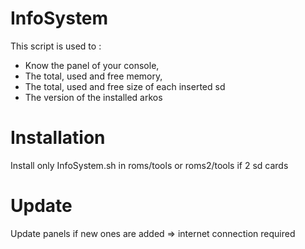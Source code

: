 # InfoSystem
This script is used to :
- Know the panel of your console,
- The total, used and free memory,
- The total, used and free size of each inserted sd
- The version of the installed arkos

# Installation 
Install only InfoSystem.sh in roms/tools or roms2/tools if 2 sd cards

# Update
Update panels if new ones are added => internet connection required

